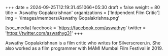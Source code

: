 +++
date = 2024-09-25T12:19:31.451066+05:30
draft = false
weight = 80
title = 'Aswathy Gopalakrishnan'
organizations = ['Indpendent Film Critic']
img = '/images/members/Aswathy Gopalakrishna.png'

[soc_media]
facebook = 'https://facebook.com/aswathyg'
twitter = 'https://twitter.com/aswathyg31'
+++

Aswathy Gopalakrishnan is a film critic who writes for Silverscreen.in. She also worked as a film programmer with MAMI Mumbai Film Festival in 2019.
